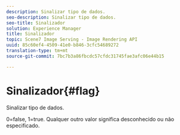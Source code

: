 ```yaml
---
description: Sinalizar tipo de dados.
seo-description: Sinalizar tipo de dados.
seo-title: Sinalizador
solution: Experience Manager
title: Sinalizador
topic: Scene7 Image Serving - Image Rendering API
uuid: 85c60ef4-4509-41e0-b846-3cfc54689272
translation-type: tm+mt
source-git-commit: 7bc7b3a86fbcdc57cfdc31745fae3afc06e44b15

---
```



# Sinalizador{#flag}

Sinalizar tipo de dados.

0=false, 1=true. Qualquer outro valor significa desconhecido ou não especificado.
